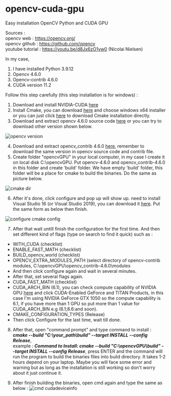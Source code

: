 # opencv-cuda-gpu
Easy installation OpenCV Python and CUDA GPU

Sources :  
opencv web : https://opencv.org/  
opencv github : https://github.com/opencv  
youtube tutorial : https://youtu.be/d8Jx6zO1yw0 (Nicolai Nielsen)

In my case, 
1. I have installed Python 3.9.12
2. Opencv 4.6.0
3. Opencv-contrib 4.6.0
4. CUDA version 11.2

Follow this step carefully (this step installation is for windows) :
1. Download and install NVIDIA-CUDA [here](https://developer.nvidia.com/cuda-downloads?target_os=Windows&target_arch=x86_64&target_version=10&target_type=exe_local)
2. Install Cmake, you can download [here](https://cmake.org/download/) and choose windows x64 installer or you can just click [here](https://github.com/Kitware/CMake/releases/download/v3.26.3/cmake-3.26.3-windows-x86_64.msi) to download Cmake installation directly.
3. Download and extract opencv 4.6.0 source code [here](https://github.com/opencv/opencv/archive/refs/tags/4.6.0.zip) or you can try to download other version shown below.

![opencv version](https://github.com/amnaduny/opencv-cuda-gpu/assets/117987126/d2021d3e-c49b-4b9d-ab62-802b508b499b)

4. Download and extract opencv_contrib 4.6.0 [here](https://github.com/opencv/opencv_contrib/archive/refs/tags/4.6.0.zip), remember to download the same version in opencv source code and contrib file.
5. Create folder "opencvGPU" in your local computer, in my case I create it on local disk C:\opencvGPU. Put opencv-4.6.0 and opencv_contrib-4.6.0 in this folder and create 'build' folder. We have empty 'build' folder, this folder will be a place for cmake to build the binaries. Do the same as picture below.

![cmake dir](https://github.com/amnaduny/opencv-cuda-gpu/assets/117987126/0ecd0a13-df68-4716-9fb9-e26ac0fdcf20)

6. After it's done, click configure and pop up will show up. need to install Visual Studio 16 (or Visual Studio 2019), you can download it [here](https://visualstudio.microsoft.com/vs/older-downloads/). Put the same form as below then finish.

![configure cmake config](https://github.com/amnaduny/opencv-cuda-gpu/assets/117987126/d7b8b84e-1600-4149-adbb-9c004463c76b)

7. After that wait untill finish the configuration for the first time. And then set different kind of flags (type on search to find it quick) such as :
- WITH_CUDA (checklist)
- ENABLE_FAST_MATH (checklist)
- BUILD_opencv_world (checklist)
- OPENCV_EXTRA_MODULES_PATH (select directory of opencv-contrib modules, C:\opencvGPU\opencv_contrib-4.6.0\modules
- And then click configure again and wait in several minutes.
- After that, set several flags again.
- CUDA_FAST_MATH (checklist)
- CUDA_ARCH_BIN (6.1), you can check compute capability of NVIDIA GPU [here](https://developer.nvidia.com/cuda-gpus) and click CUDA-Enabled GeForce and TITAN Products, in this case I'm using NVIDIA GeForce GTX 1050 so the compute capability is 6.1, if you have more than 1 GPU so put more than 1 value for CUDA_ARCH_BIN e.g (6.1;8.6:and soon).
- CMAKE_CONFIGURATION_TYPES (Release)
- Then click Configure for the last time, wait till done.

8. After that, open "command prompt" and type command to install : ***cmake --build "C:\your_path\build" --target INSTALL --config Release***,  
example : ***Command to Install: cmake --build "C:\opencvGPU\build" --target INSTALL --config Release***, press ENTER and the command will run the program to build the binaries files into build directory. It takes 1-2 hours depend on your laptop. Maybe you will face some error and warning but as long as the installation is still working so don't worry about it just continue it.

9. After finish building the binaries, open cmd again and type the same as below :
![cmd cudadeviceinfo](https://github.com/amnaduny/opencv-cuda-gpu/assets/117987126/7a180e14-b9a8-43b3-b81a-86c708353d07)


